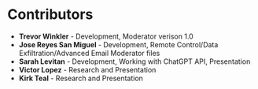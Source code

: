 # Contributors

- **Trevor Winkler** - Development, Moderator verison 1.0
- **Jose Reyes San Miguel** - Development, Remote Control/Data Exfiltration/Advanced Email Moderator files
- **Sarah Levitan** - Development, Working with ChatGPT API, Presentation
- **Victor Lopez** - Research and Presentation
- **Kirk Teal** - Research and Presentation

